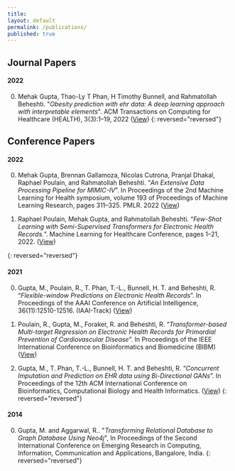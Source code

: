 ```yaml
---
title:
layout: default
permalink: /publications/
published: true
---
```


## Journal Papers

#### 2022
0. Mehak Gupta, Thao-Ly T Phan, H Timothy Bunnell, and Rahmatollah Beheshti. "*Obesity prediction with ehr data: A deep learning approach with interpretable elements*". ACM Transactions on Computing for Healthcare (HEALTH), 3(3):1–19, 2022 ([View](https://dl.acm.org/doi/abs/10.1145/3506719)) 
{: reversed="reversed"}


## Conference Papers

#### 2022
0. Mehak Gupta, Brennan Gallamoza, Nicolas Cutrona, Pranjal Dhakal, Raphael Poulain, and Rahmatollah Beheshti. “*An Extensive Data Processing Pipeline for MIMIC-IV*”. In Proceedings of the 2nd Machine Learning for Health symposium, volume 193 of Proceedings of Machine Learning Research, pages 311–325. PMLR. 2022 ([View](https://proceedings.mlr.press/v193/gupta22a.html))

0. Raphael Poulain, Mehak Gupta, and Rahmatollah Beheshti. “*Few-Shot Learning with Semi-Supervised Transformers for Electronic Health Records.*”. Machine Learning for Healthcare Conference, pages 1–21, 2022. ([View](https://static1.squarespace.com/static/59d5ac1780bd5ef9c396eda6/t/62e97a83db963576550e863e/1659468419684/131+MLHC_Raphael_CEHR_GAN_BERT+\%281\%29.pdf))

{: reversed="reversed"}


#### 2021
0. Gupta, M., Poulain, R., T. Phan, T.-L., Bunnell, H. T. and Beheshti, R. “*Flexible-window Predictions on Electronic Health Records*”. In Proceedings of the AAAI Conference on Artificial Intelligence, 36(11):12510-12516. (IAAI-Track) ([View](https://ojs.aaai.org/index.php/AAAI/article/view/21520))

0. Poulain, R., Gupta, M., Foraker, R. and Beheshti, R. “*Transformer-based Multi-target Regression on Electronic Health Records for Primordial Prevention of Cardiovascular Disease*”. In Proceedings of the IEEE International Conference on Bioinformatics and Biomedicine (BIBM) ([View](https://ieeexplore.ieee.org/document/9669441))

0. Gupta, M., T. Phan, T.-L., Bunnell, H. T. and Beheshti, R. “*Concurrent Imputation and Prediction on EHR data using Bi-Directional GANs*”. In Proceedings of the 12th ACM International Conference on Bioinformatics, Computational Biology and Health Informatics. ([View](https://dl.acm.org/doi/abs/10.1145/3459930.3469512))
{: reversed="reversed"}

#### 2014
0. Gupta, M. and Aggarwal, R.. "*Transforming Relational Database to Graph Database Using Neo4j*", In Proceedings of the Second International Conference on Emerging Research in Computing, Information, Communication and Applications, Bangalore, India.
{: reversed="reversed"}

